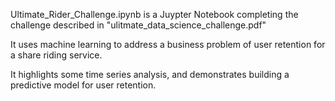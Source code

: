 Ultimate_Rider_Challenge.ipynb is a Juypter Notebook completing the challenge described in  "ulitmate_data_science_challenge.pdf"

It uses machine learning to address a business problem of user retention for a share riding service.

It highlights some time series analysis, and demonstrates building a predictive model for user retention.  

